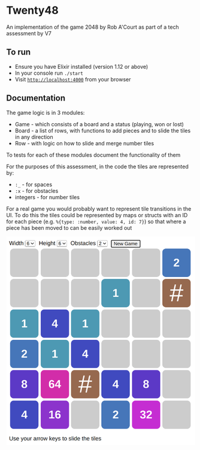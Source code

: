 # Twenty48

An implementation of the game 2048 by Rob A'Court as part of a tech assessment by V7

## To run

  * Ensure you have Elixir installed (version 1.12 or above)
  * In your console run `./start`
  * Visit [`http://localhost:4000`](http://localhost:4000) from your browser

## Documentation

The game logic is in 3 modules:
  * Game - which consists of a board and a status (playing, won or lost)
  * Board - a list of rows, with functions to add pieces and to slide the tiles in any direction
  * Row - with logic on how to slide and merge number tiles

To tests for each of these modules document the functionality of them

For the purposes of this assessment, in the code the tiles are represented by:
  * `:_` - for spaces
  * `:x` - for obstacles
  * integers - for number tiles

For a real game you would probably want to represent tile transitions in the UI.
To do this the tiles could be represented by maps or structs with an ID for each piece
(e.g. `%{type: :number, value: 4, id: 7}`) so that where a piece has been moved to
can be easily worked out

![Game example](https://github.com/robacourt/twenty48/blob/main/example-game.png?raw=true)
